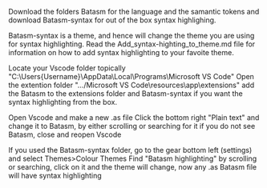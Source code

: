 Download the folders Batasm for the language and the samantic tokens and download Batasm-syntax for out of the box syntax highlighing.

Batasm-syntax is a theme, and hence will change the theme you are using for syntax highlighting.
Read the Add_syntax-highting_to_theme.md file for information on how to add syntax highlighting to your favoite theme.

Locate your Vscode folder topically "C:\Users\{Username}\AppData\Local\Programs\Microsoft VS Code"
Open the extention folder ".../Microsoft VS Code\resources\app\extensions"
add the Batasm to the extensions folder and Batasm-syntax if you want the syntax highlighting from the box.

Open Vscode and make a new .as file
Click the bottom right "Plain text" and change it to Batasm, by either scrolling or searching for it
if you do not see Batasm, close and reopen Vscode

If you used the Batasm-syntax folder, go to the gear bottom left (settings) and select Themes>Colour Themes
Find "Batasm highlighting" by scrolling or searching, click on it and the theme will change, now any .as Batasm file will have syntax highlighting
